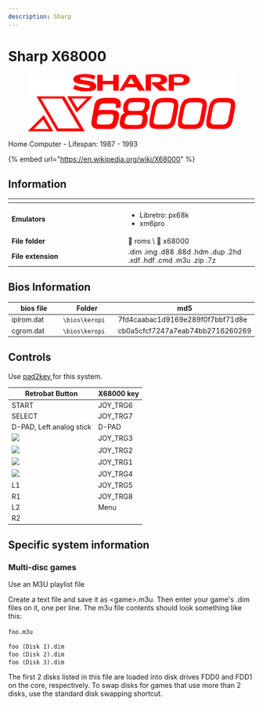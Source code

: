 ```yaml
---
description: Sharp
---
```


# Sharp X68000

<div align="left">

<figure><img src="https://raw.githubusercontent.com/fabricecaruso/es-theme-carbon/52ff37c9e265587d006945a2ba695b5a962b3a3d/art/logos/x68000.svg" alt=""><figcaption></figcaption></figure>

</div>

Home Computer - Lifespan: 1987 - 1993

{% embed url="https://en.wikipedia.org/wiki/X68000" %}

## Information

<table data-header-hidden><thead><tr><th width="224"></th><th></th></tr></thead><tbody><tr><td><strong>Emulators</strong></td><td><ul><li>Libretro: px68k</li><li>xm6pro</li></ul></td></tr><tr><td><strong>File folder</strong></td><td><span data-gb-custom-inline data-tag="emoji" data-code="1f4c2">📂</span> roms \ <span data-gb-custom-inline data-tag="emoji" data-code="1f4c2">📂</span> x68000</td></tr><tr><td><strong>File extension</strong></td><td>.dim .img .d88 .88d .hdm .dup .2hd .xdf .hdf .cmd .m3u .zip .7z</td></tr></tbody></table>

## Bios Information

<table><thead><tr><th width="224">bios file</th><th width="169">Folder</th><th>md5</th></tr></thead><tbody><tr><td>iplrom.dat</td><td><code>\bios\keropi</code></td><td>7fd4caabac1d9169e289f0f7bbf71d8e</td></tr><tr><td>cgrom.dat</td><td><code>\bios\keropi</code></td><td>cb0a5cfcf7247a7eab74bb2716260269</td></tr></tbody></table>

## Controls

Use [pad2key ](../../../../controllers/pad2key.md)for this system.

| Retrobat Button                                   | X68000 key |
| ------------------------------------------------- | ---------- |
| START                                             | JOY\_TRG6  |
| SELECT                                            | JOY\_TRG7  |
| D-PAD, Left analog stick                          | D-PAD      |
| ![](<../../../../.gitbook/assets/image (43).png>) | JOY\_TRG3  |
| ![](<../../../../.gitbook/assets/image (25).png>) | JOY\_TRG2  |
| ![](<../../../../.gitbook/assets/image (11).png>) | JOY\_TRG1  |
| ![](<../../../../.gitbook/assets/image (45).png>) | JOY\_TRG4  |
| L1                                                | JOY\_TRG5  |
| R1                                                | JOY\_TRG8  |
| L2                                                | Menu       |
| R2                                                |            |

## Specific system information

### Multi-disc games

Use an M3U playlist file

Create a text file and save it as \<game>.m3u. Then enter your game's .dim files on it, one per line. The m3u file contents should look something like this:

`foo.m3u`

```
foo (Disk 1).dim
foo (Disk 2).dim
foo (Disk 3).dim
```

The first 2 disks listed in this file are loaded into disk drives FDD0 and FDD1 on the core, respectively. To swap disks for games that use more than 2 disks, use the standard disk swapping shortcut.
